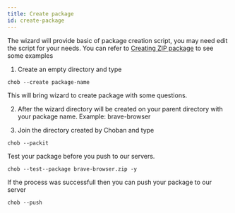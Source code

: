 ```yaml
---
title: Create package
id: create-package
---
```


The wizard will provide basic of package creation script,  you may need edit the script for your needs.
You can refer to [Creating ZIP package](creating-zip-file) to see some examples

1. Create an empty directory and type

```
chob --create package-name
```
This will bring wizard to create package with some questions.

2. After the wizard directory will be created on your parent directory with your package name. Example: brave-browser

3. Join the directory created by Choban and type

```
chob --packit
```
Test your package before you push to our servers.
```
chob --test--package brave-browser.zip -y
```

If the process was successfull then you can push your package to our server


```
chob --push
```

